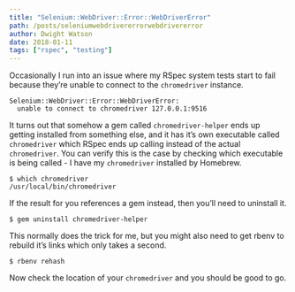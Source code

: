 ```yaml
---
title: "Selenium::WebDriver::Error::WebDriverError"
path: /posts/seleniumwebdrivererrorwebdrivererror
author: Dwight Watson
date: 2018-01-11
tags: ["rspec", "testing"]
---
```


Occasionally I run into an issue where my RSpec system tests start to fail because they’re unable to connect to the `chromedriver` instance.

```shell
Selenium::WebDriver::Error::WebDriverError:
  unable to connect to chromedriver 127.0.0.1:9516
```

It turns out that somehow a gem called `chromedriver-helper` ends up getting installed from something else, and it has it’s own executable called `chromedriver` which RSpec ends up calling instead of the actual `chromedriver`. You can verify this is the case by checking which executable is being called - I have my `chromedriver` installed by Homebrew.

```shell
$ which chromedriver
/usr/local/bin/chromedriver
```

If the result for you references a gem instead, then you’ll need to uninstall it.

```shell
$ gem uninstall chromedriver-helper
```

This normally does the trick for me, but you might also need to get rbenv to rebuild it’s links which only takes a second.

```shell
$ rbenv rehash
```

Now check the location of your `chromedriver` and you should be good to go.
